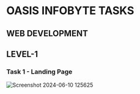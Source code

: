 # OASIS INFOBYTE TASKS
## WEB DEVELOPMENT
## LEVEL-1
### Task 1 - Landing Page
![Screenshot 2024-06-10 125625](https://github.com/ChandiniRegulapati/OIBSIP-TASKS/assets/159464185/0a893e99-0cbb-42a3-a34d-5bfeebf05eae)
